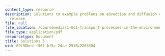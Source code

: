 ```yaml
---
content_type: resource
description: Solutions to example problems on advection and diffusion of an instantaneous
  release.
file: null
file_location: /coursemedia/1-061-transport-processes-in-the-environment-fall-2008/89f98bedf561bf5c2dce25f8c2263304_solutions5.pdf
file_type: application/pdf
resourcetype: Document
title: Solutions 5
uid: 89f98bed-f561-bf5c-2dce-25f8c2263304
---
```

